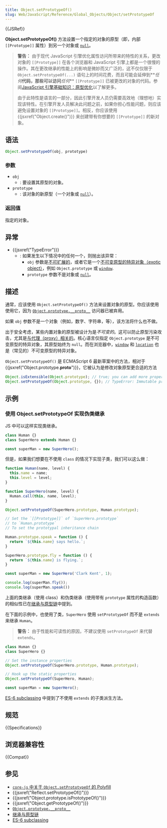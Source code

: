 ```yaml
---
title: Object.setPrototypeOf()
slug: Web/JavaScript/Reference/Global_Objects/Object/setPrototypeOf
---
```

{{JSRef}}

**Object.setPrototypeOf()** 方法设置一个指定的对象的原型（即，内部 `[[Prototype]]` 属性）到另一个对象或 [`null`](/zh-CN/docs/Web/JavaScript/Reference/Operators/null)。

> **警告：** 由于现代 JavaScript 引擎优化属性访问所带来的特性的关系，更改对象的 `[[Prototype]]` 在各个浏览器和 JavaScript 引擎上都是一个很慢的操作。其在更改继承的性能上的影响是微妙而又广泛的，这不仅仅限于 `Object.setPrototypeOf(...)` 语句上的时间花费，而且可能会延伸到**_任何_**代码，那些可以访问**_任何_** `[[Prototype]]` 已被更改的对象的代码。参阅[JavaScript 引擎基础知识：原型优化](https://mathiasbynens.be/notes/prototypes)以了解更多。
>
> 由于此特性是语言的一部分，因此引擎开发人员仍需要高效地（理想地）实现该特性。在引擎开发人员解决此问题之前，如果你担心性能问题，则应该避免设置对象的 `[[Prototype]]`。相反，你应该使用 {{jsxref("Object.create()")}} 来创建带有你想要的 `[[Prototype]]` 的新对象。

## 语法

```js
Object.setPrototypeOf(obj, prototype)
```

### 参数

- `obj`
  - : 要设置其原型的对象。
- `prototype`
  - : 该对象的新原型（一个对象或 [`null`](/zh-CN/docs/Web/JavaScript/Reference/Operators/null)）。

### 返回值

指定的对象。

## 异常

- {{jsxref("TypeError")}}
  - : 如果发生以下情况中的任何一个，则抛出该异常：
    - `obj` 参数是[不可扩展的](/zh-CN/docs/Web/JavaScript/Reference/Global_Objects/Object/isExtensible)，或者它是一个[不可变原型的特异对象（exotic object）](https://tc39.es/ecma262/#sec-immutable-prototype-exotic-objects)，例如 `Object.prototype` 或 [`window`](/zh-CN/docs/Web/API/Window).
    - `prototype` 参数不是对象或 [`null`](/zh-CN/docs/Web/JavaScript/Reference/Operators/null)。

## 描述

通常，应该使用 `Object.setPrototypeOf()` 方法来设置对象的原型。你应该使用使用它，因为 [`Object.prototype.__proto__`](/zh-CN/docs/Web/JavaScript/Reference/Global_Objects/Object/proto) 访问器已被弃用。

如果 `obj` 参数不是一个对象（例如，数字、字符串，等），该方法将什么也不做。

出于安全考虑，某些内置对象的原型被设计为是*不可变的*。这可以防止原型污染攻击，尤其是[与代理（proxy）相关的](https://github.com/tc39/ecma262/issues/272)。核心语言仅指定 `Object.prototype` 是不可变原型的特异对象，其原型始终为 `null`。而在浏览器中，[`window`](/zh-CN/docs/Web/API/Window) 和 [`location`](/zh-CN/docs/Web/API/Window/location) 也是（常见的）不可变原型的特异对象。

`Object.setPrototypeOf()` 是 ECMAScript 6 最新草案中的方法，相对于 {{jsxref("Object.prototype.__proto__")}}，它被认为是修改对象原型更合适的方法

```js
Object.isExtensible(Object.prototype); // true; you can add more properties
Object.setPrototypeOf(Object.prototype, {}); // TypeError: Immutable prototype object '#<Object>' cannot have their prototype set
```

## 示例

### 使用 Object.setPrototypeOf 实现伪类继承

JS 中可以这样实现类继承。

```js
class Human {}
class SuperHero extends Human {}

const superMan = new SuperHero();
```

但是，如果我们想要在不使用 `class` 的情况下实现子类，我们可以这么做：

```js
function Human(name, level) {
  this.name = name;
  this.level = level;
}

function SuperHero(name, level) {
  Human.call(this, name, level);
}

Object.setPrototypeOf(SuperHero.prototype, Human.prototype);

// Set the `[[Prototype]]` of `SuperHero.prototype`
// to `Human.prototype`
// To set the prototypal inheritance chain

Human.prototype.speak = function () {
  return `${this.name} says hello.`;
}

SuperHero.prototype.fly = function () {
  return `${this.name} is flying.`;
}

const superMan = new SuperHero('Clark Kent', 1);

console.log(superMan.fly());
console.log(superMan.speak())
```

上面的类继承（使用 class）和伪类继承（使用带有 `prototype` 属性的构造函数）的相似性已在[继承与原型链](/zh-CN/docs/Web/JavaScript/Inheritance_and_the_prototype_chain#使用不同的方法来创建对象和生成原型链)中提到。

在下面的示例中，也使用了类，`SuperHero` 使用 `setPrototypeOf` 而不是 `extends` 来继承 `Human`。

> **警告：** 由于性能和可读性的原因，不建议使用 `setPrototypeOf` 来代替 `extends`。

```js
class Human {}
class SuperHero {}

// Set the instance properties
Object.setPrototypeOf(SuperHero.prototype, Human.prototype);

// Hook up the static properties
Object.setPrototypeOf(SuperHero, Human);

const superMan = new SuperHero();
```

[ES-6 subclassing](https://hacks.mozilla.org/2015/08/es6-in-depth-subclassing/) 中提到了不使用 `extends` 的子类派生方法。

## 规范

{{Specifications}}

## 浏览器兼容性

{{Compat}}

## 参见

- [`core-js` 中关于 `Object.setPrototypeOf` 的 Polyfill](https://github.com/zloirock/core-js#ecmascript-object)
- {{jsxref("Reflect.setPrototypeOf()")}}
- {{jsxref("Object.prototype.isPrototypeOf()")}}
- {{jsxref("Object.getPrototypeOf()")}}
- [`Object.prototype.__proto__`](/zh-CN/docs/Web/JavaScript/Reference/Global_Objects/Object/proto)
- [继承与原型链](/zh-CN/docs/Web/JavaScript/Inheritance_and_the_prototype_chain#使用不同的方法来创建对象和生成原型链)
- [ES-6 subclassing](https://hacks.mozilla.org/2015/08/es6-in-depth-subclassing/)
